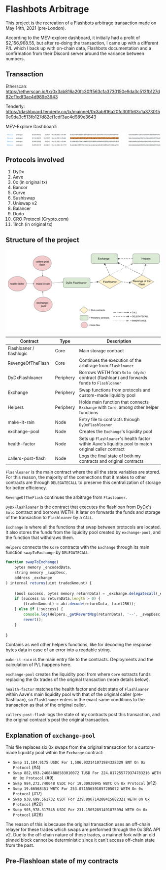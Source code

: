 # Flashbots Arbitrage
This project is the recreation of a Flashbots arbitrage transaction made on May 14th, 2021 (pre-London). 

According to the MEV-explore dashboard, it initially had a profit of $2,156,968.55, but after re-doing the transaction, I came up with a different P/L which I back up with on-chain data, Flashbots documentation and a confirmation from their Discord server around the variance between numbers.


## Transaction
Etherscan: https://etherscan.io/tx/0x3ab816a20fc30ff563c1a3730150e9da3c513fb127d82cf1cdf3ac4d989e3643

Tenderly: https://dashboard.tenderly.co/tx/mainnet/0x3ab816a20fc30ff563c1a3730150e9da3c513fb127d82cf1cdf3ac4d989e3643

MEV-Explore Dashboard: 

![MEV-explore](./images/MEV-explore.png)

## Protocols involved
1. DyDx
2. Aave
3. 0x (in original tx)
4. Bancor
5. Curve
6. Sushiswap
7. Uniswap v2
8. Balancer
9. Dodo
10. CRO Protocol (Crypto.com)
11. 1Inch (in original tx)


## Structure of the project

![Structure](./images/Structure.png)

| Contract | Type | Description |
| ----- | ----- | -----|
| Flashloaner / flashlogic | Core | Main storage contract |
| RevengeOfTheFlash | Core | Continues the execution of the arbitrage from `Flashloaner` |
| DyDxFlashloaner | Periphery | Borrows WETH from `Solo (dydx)` contract (flashloan) and forwards funds to `Flashloaner` |  
| Exchange | Periphery | Swap functions from protocols and custom-made liquidity pool | 
| Helpers | Periphery | Holds main function that connects `Exchange` with `Core`, among other helper functions |
| make-it-rain | Node | Entry file to contracts through `DyDxFlashloaner` |
| exchange-pool | Node | Creates the `Exchange`'s liquidity pool | 
| health-factor | Node | Sets up `Flashloaner`'s health factor within Aave's liquidity pool to match original caller contract |
| callers-post-flash | Node | Logs the final state of both my contracts and original contracts |

`Flashloaner` is the main contract where the all the state variables are stored. For this reason, the majority of the connections that it makes to other contracts are through `DELEGATECALL` to preserve this centralization of storage for better efficiency. 

`RevengeOfTheFlash` continues the arbitrage from `Flasloaner`. 

`DyDxFlashloaner` is the contract that executes the flashloan from DyDx's `Solo` contract and borrows WETH. It later on forwards the funds and storage of the transaction to `Flashloaner` by a `CALL`.

`Exchange` is where all the functions that swap between protocols are located. It also stores the funds from the liquidity pool created by `exchange-pool`, and the function that withdraws them.

`Helpers` connects the `Core` contracts with the `Exchange` through its main function `swapToExchange` by `DELEGATECALL`:

```js
function swapToExchange(
    bytes memory _encodedData, 
    string memory _swapDesc, 
    address _exchange
) internal returns(uint tradedAmount) {

    (bool success, bytes memory returnData) = _exchange.delegatecall(_encodedData);
    if (success && returnData.length > 0) {
        (tradedAmount) = abi.decode(returnData, (uint256));
    } else if (!success) {
        console.log(Helpers._getRevertMsg(returnData), '--', _swapDesc, 'failed');
        revert();
    }
    
}
```

Contains as well other helpers functions, like for decoding the response bytes data in case of an error into a readable string. 

`make-it-rain` is the main entry file to the contracts. Deployments and the calculation of P/L happens here. 

`exchange-pool` creates the liquidity pool from where `Core` extracts funds replacing the 0x trades of the original transaction (more details below). 

`health-factor` matches the health factor and debt state of `Flashloaner` within Aave's main liquidity pool with that of the original caller (pre-flashloan), so `Flashloaner` enters in the exact same conditions to the transaction as that of the original caller.

`callers-post-flash` logs the state of my contracts post this transaction, and the original contract's post the original transaction.


## Explanation of `exchange-pool`

This file replaces six 0x swaps from the original transaction for a custom-made liquidity pool within the `Exchange` contract:

- `Swap 11,184.9175 USDC For 1,506.932141071984328329 BNT On 0x Protocol` (#4)
- `Swap 882,693.24684888583010072 TUSD For 224.817255779374783216 WETH On 0x Protocol` (#9)
- `Swap 984,272.740048 USDC For 19.30930945 WBTC On 0x Protocol` (#12)
- `Swap 19.66568451 WBTC For 253.071556591057205072 WETH On 0x Protocol` (#17)
- `Swap 938,699.561732 USDT For 239.890714288415882321 WETH On 0x Protocol` (#20)
- `Swap 905,978.317545 USDC For 231.15052891491875094 WETH On 0x Protocol` (#26)

The reason of this is because the original transaction uses an off-chain relayer for these trades which swaps are performed through the 0x SRA API v2. Due to the off-chain nature of these trades, a mainnet fork with an old pinned block cannot be deterministic since it can't access off-chain state from the past. 


## Pre-Flashloan state of my contracts







